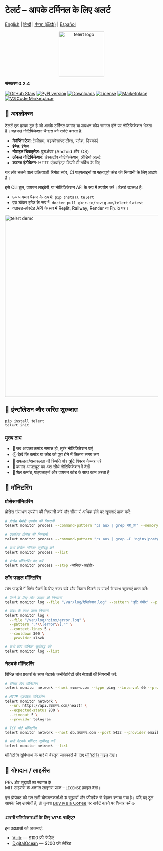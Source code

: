 
# टेलर्ट – आपके टर्मिनल के लिए अलर्ट

[English](README.md) | [हिन्दी](README.hi.md) | [中文 (简体)](README.zh-CN.md) | [Español](README.es.md)

<p align="center">
  <img src="https://github.com/navig-me/telert/raw/main/telert.png" alt="telert logo" width="150">
</p>

**संस्करण 0.2.4**

[![GitHub Stars](https://img.shields.io/github/stars/navig-me/telert?style=social)](https://github.com/navig-me/telert/stargazers)
[![PyPI version](https://img.shields.io/pypi/v/telert)](https://pypi.org/project/telert/)
[![Downloads](https://static.pepy.tech/personalized-badge/telert?period=month&units=international_system&left_color=grey&right_color=blue&left_text=downloads)](https://pepy.tech/project/telert)
[![License](https://img.shields.io/github/license/navig-me/telert)](https://github.com/navig-me/telert/blob/main/docs/LICENSE)
[![Marketplace](https://img.shields.io/badge/GitHub%20Marketplace-Use%20this%20Action-blue?logo=github)](https://github.com/marketplace/actions/telert-run)
[![VS Code Marketplace](https://vsmarketplacebadges.dev/version/Navig.telert-vscode.svg?subject=VS%20Code%20Marketplace&style=flat-square)](https://marketplace.visualstudio.com/items?itemName=Navig.telert-vscode)

## 📱 अवलोकन

टेलर्ट एक हल्का टूल है जो आपके टर्मिनल कमांड या पायथन कोड समाप्त होने पर नोटिफिकेशन भेजता है। यह कई नोटिफिकेशन चैनल्स को सपोर्ट करता है:

- **मैसेजिंग ऐप्स**: टेलीग्राम, माइक्रोसॉफ्ट टीम्स, स्लैक, डिस्कॉर्ड
- **ईमेल**: ईमेल
- **मोबाइल डिवाइसेज़**: पुशओवर (Android और iOS)
- **लोकल नोटिफिकेशन**: डेस्कटॉप नोटिफिकेशन, ऑडियो अलर्ट
- **कस्टम इंटीग्रेशन**: HTTP एंडपॉइंट्स किसी भी सर्विस के लिए

यह लंबी चलने वाली प्रक्रियाओं, रिमोट सर्वर, CI पाइपलाइनों या महत्वपूर्ण कोड की निगरानी के लिए आदर्श है।

इसे CLI टूल, पायथन लाइब्रेरी, या नोटिफिकेशन API के रूप में उपयोग करें। टेलर्ट उपलब्ध है:
- एक पायथन पैकेज के रूप में: `pip install telert`
- एक डॉकर इमेज के रूप में: `docker pull ghcr.io/navig-me/telert:latest`
- क्लाउड-होस्टेड API के रूप में Replit, Railway, Render या Fly.io पर।

<img src="https://github.com/navig-me/telert/raw/main/docs/telert-demo.svg" alt="telert demo" width="600">

## 🚀 इंस्टॉलेशन और त्वरित शुरुआत

```bash
pip install telert
telert init
```

### मुख्य लाभ

- 📱 जब आपका कमांड समाप्त हो, तुरंत नोटिफिकेशन पाएं
- ⏱️ देखें कि कमांड या कोड को पूरा होने में कितना समय लगा
- 🚦 सफलता/असफलता की स्थिति और त्रुटि विवरण कैप्चर करें
- 📃 कमांड आउटपुट का अंश सीधे नोटिफिकेशन में देखें
- 🔄 शेल कमांड, पाइपलाइनों और पायथन कोड के साथ काम करता है


## 🚦 मॉनिटरिंग

### प्रोसेस मॉनिटरिंग

प्रोसेस संसाधन उपयोग की निगरानी करें और सीमा से अधिक होने पर सूचनाएं प्राप्त करें:

```bash
# प्रोसेस मेमोरी उपयोग की निगरानी
telert monitor process --command-pattern "ps aux | grep मेरी_ऐप" --memory-threshold 2G

# एकाधिक प्रोसेस की निगरानी
telert monitor process --command-pattern "ps aux | grep -E 'nginx|postgres'" --cpu-threshold 80

# सभी प्रोसेस मॉनिटर सूचीबद्ध करें
telert monitor process --list

# प्रोसेस मॉनिटरिंग बंद करें
telert monitor process --stop <मॉनिटर-आईडी>
```

### लॉग फाइल मॉनिटरिंग

लॉग फाइलों में विशेष पैटर्न के लिए नजर रखें और मिलान मिलने पर संदर्भ के साथ सूचनाएं प्राप्त करें:

```bash
# पैटर्न के लिए लॉग फाइल की निगरानी
telert monitor log --file "/var/log/ऐप्लिकेशन.log" --pattern "त्रुटि|गंभीर" --provider telegram

# संदर्भ के साथ उन्नत निगरानी
telert monitor log \
  --file "/var/log/nginx/error.log" \
  --pattern ".*\\[error\\].*" \
  --context-lines 5 \
  --cooldown 300 \
  --provider slack

# सभी लॉग मॉनिटर सूचीबद्ध करें
telert monitor log --list
```

### नेटवर्क मॉनिटरिंग

विभिन्न जांच प्रकारों के साथ नेटवर्क कनेक्टिविटी और सेवाओं की निगरानी करें:

```bash
# बेसिक पिंग मॉनिटरिंग
telert monitor network --host उदाहरण.com --type ping --interval 60 --provider slack

# HTTP एंडपॉइंट मॉनिटरिंग
telert monitor network \
  --url https://api.उदाहरण.com/health \
  --expected-status 200 \
  --timeout 5 \
  --provider telegram

# TCP पोर्ट मॉनिटरिंग
telert monitor network --host db.उदाहरण.com --port 5432 --provider email

# सभी नेटवर्क मॉनिटर सूचीबद्ध करें
telert monitor network --list
```

मॉनिटरिंग सुविधाओं के बारे में विस्तृत जानकारी के लिए [मॉनिटरिंग गाइड](https://github.com/navig-me/telert/blob/main/docs/MONITORING.md) देखें।

## 🤝 योगदान / लाइसेंस

PRs और सुझावों का स्वागत है!  
MIT लाइसेंस के अंतर्गत लाइसेंस प्राप्त – `LICENSE` फ़ाइल देखें।

इस प्रोजेक्ट को उन सभी योगदानकर्ताओं के सुझावों और फीडबैक से बेहतर बनाया गया है। यदि यह टूल आपके लिए उपयोगी है, तो कृपया [Buy Me a Coffee](https://www.buymeacoffee.com/mihirk) पर सपोर्ट करने पर विचार करें ☕

### अपनी परियोजनाओं के लिए VPS चाहिए?

इन प्रदाताओं को आज़माएं:

- [Vultr](https://www.vultr.com/?ref=9752934-9J) — $100 फ्री क्रेडिट
- [DigitalOcean](https://m.do.co/c/cdf2b5a182f2) — $200 फ्री क्रेडिट

